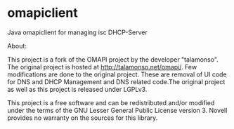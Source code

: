 omapiclient
===========

Java omapiclient for managing isc DHCP-Server


About:
 
This project is a fork of the OMAPI project by the developer "talamonso". The original project is hosted at http://talamonso.net/omapi/. Few modifications are done to the original project. These are removal of UI code for DNS and DHCP Management and DNS related code.The original project as well as this project is released under LGPLv3. 
 
This project is a free software and can be redistributed and/or modified under the terms of the GNU Lesser General Public License version 3. Novell provides no warranty on the sources for this library.
